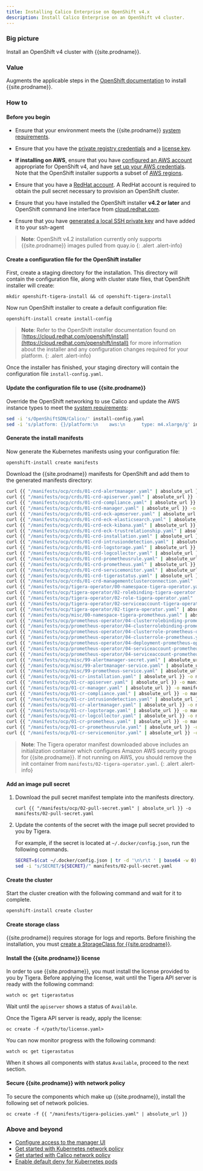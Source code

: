 ```yaml
---
title: Installing Calico Enterprise on OpenShift v4.x
description: Install Calico Enterprise on an OpenShift v4 cluster.
---
```


### Big picture

Install an OpenShift v4 cluster with {{site.prodname}}.

### Value

Augments the applicable steps in the [OpenShift documentation](https://cloud.redhat.com/openshift/install)
to install {{site.prodname}}.

### How to

#### Before you begin

- Ensure that your environment meets the {{site.prodname}} [system requirements]({{site.baseurl}}/getting-started/openshift/requirements).

- Ensure that you have the [private registry credentials]({{site.baseurl}}/getting-started/calico-enterprise#obtain-the-private-registry-credentials)
  and a [license key]({{site.baseurl}}/getting-started/calico-enterprise#obtain-a-license-key).

- **If installing on AWS**, ensure that you have [configured an AWS account](https://docs.openshift.com/container-platform/4.1/installing/installing_aws/installing-aws-account.html) appropriate for OpenShift v4,
  and have [set up your AWS credentials](https://docs.aws.amazon.com/sdk-for-java/v1/developer-guide/setup-credentials.html).
  Note that the OpenShift installer supports a subset of [AWS regions](https://docs.openshift.com/container-platform/4.1/installing/installing_aws/installing-aws-account.html#installation-aws-regions_installing-aws-account).

- Ensure that you have a [RedHat account](https://cloud.redhat.com/). A RedHat account is required to obtain the pull secret necessary to provision an OpenShift cluster.

- Ensure that you have installed the OpenShift installer **v4.2 or later** and OpenShift command line interface from [cloud.redhat.com](https://cloud.redhat.com/openshift/install/aws/installer-provisioned).

- Ensure that you have [generated a local SSH private key](https://docs.openshift.com/container-platform/4.1/installing/installing_aws/installing-aws-default.html#ssh-agent-using_installing-aws-default) and have added it to your ssh-agent

> **Note**: OpenShift v4.2 installation currently only supports {{site.prodname}} images pulled from quay.io
{: .alert .alert-info}

#### Create a configuration file for the OpenShift installer

First, create a staging directory for the installation. This directory will contain the configuration file, along with cluster state files, that OpenShift installer will create:

```
mkdir openshift-tigera-install && cd openshift-tigera-install
```

Now run OpenShift installer to create a default configuration file:

```
openshift-install create install-config
```

> **Note**: Refer to the OpenShift installer documentation found on [https://cloud.redhat.com/openshift/install](https://cloud.redhat.com/openshift/install) for more information
> about the installer and any configuration changes required for your platform.
{: .alert .alert-info}

Once the installer has finished, your staging directory will contain the configuration file `install-config.yaml`.

#### Update the configuration file to use {{site.prodname}}

Override the OpenShift networking to use Calico and update the AWS instance types to meet the [system requirements]({{site.baseurl}}/getting-started/openshift/requirements):

```bash
sed -i 's/OpenShiftSDN/Calico/' install-config.yaml
sed -i 's/platform: {}/platform:\n    aws:\n      type: m4.xlarge/g' install-config.yaml
```

#### Generate the install manifests

Now generate the Kubernetes manifests using your configuration file:

```bash
openshift-install create manifests
```

Download the {{site.prodname}} manifests for OpenShift and add them to the generated manifests directory:

```bash
curl {{ "/manifests/ocp/crds/01-crd-alertmanager.yaml" | absolute_url }} -o manifests/01-crd-alertmanager.yaml
curl {{ "/manifests/ocp/crds/01-crd-apiserver.yaml" | absolute_url }} -o manifests/01-crd-apiserver.yaml
curl {{ "/manifests/ocp/crds/01-crd-compliance.yaml" | absolute_url }} -o manifests/01-crd-compliance.yaml
curl {{ "/manifests/ocp/crds/01-crd-manager.yaml" | absolute_url }} -o manifests/01-crd-manager.yaml
curl {{ "/manifests/ocp/crds/01-crd-eck-apmserver.yaml" | absolute_url }} -o manifests/01-crd-eck-apmserver.yaml
curl {{ "/manifests/ocp/crds/01-crd-eck-elasticsearch.yaml" | absolute_url }} -o manifests/01-crd-eck-elasticsearch.yaml
curl {{ "/manifests/ocp/crds/01-crd-eck-kibana.yaml" | absolute_url }} -o manifests/01-crd-eck-kibana.yaml
curl {{ "/manifests/ocp/crds/01-crd-eck-trustrelationship.yaml" | absolute_url }} -o manifests/01-crd-eck-trustrelationship.yaml
curl {{ "/manifests/ocp/crds/01-crd-installation.yaml" | absolute_url }} -o manifests/01-crd-installation.yaml
curl {{ "/manifests/ocp/crds/01-crd-intrusiondetection.yaml" | absolute_url }} -o manifests/01-crd-intrusiondetection.yaml
curl {{ "/manifests/ocp/crds/01-crd-logstorage.yaml" | absolute_url }} -o manifests/01-crd-logstorage.yaml
curl {{ "/manifests/ocp/crds/01-crd-logcollector.yaml" | absolute_url }} -o manifests/01-crd-logcollector.yaml
curl {{ "/manifests/ocp/crds/01-crd-prometheusrule.yaml" | absolute_url }} -o manifests/01-crd-prometheusrule.yaml
curl {{ "/manifests/ocp/crds/01-crd-prometheus.yaml" | absolute_url }} -o manifests/01-crd-prometheus.yaml
curl {{ "/manifests/ocp/crds/01-crd-servicemonitor.yaml" | absolute_url }} -o manifests/01-crd-servicemonitor.yaml
curl {{ "/manifests/ocp/crds/01-crd-tigerastatus.yaml" | absolute_url }} -o manifests/01-crd-tigerastatus.yaml
curl {{ "/manifests/ocp/crds/01-crd-managementclusterconnection.yaml" | absolute_url }} -o manifests/01-crd-managementclusterconnection.yaml
curl {{ "/manifests/ocp/tigera-operator/00-namespace-tigera-operator.yaml" | absolute_url }} -o manifests/00-namespace-tigera-operator.yaml
curl {{ "/manifests/ocp/tigera-operator/02-rolebinding-tigera-operator.yaml" | absolute_url }} -o manifests/02-rolebinding-tigera-operator.yaml
curl {{ "/manifests/ocp/tigera-operator/02-role-tigera-operator.yaml" | absolute_url }} -o manifests/02-role-tigera-operator.yaml
curl {{ "/manifests/ocp/tigera-operator/02-serviceaccount-tigera-operator.yaml" | absolute_url }} -o manifests/02-serviceaccount-tigera-operator.yaml
curl {{ "/manifests/ocp/tigera-operator/02-tigera-operator.yaml" | absolute_url }} -o manifests/02-tigera-operator.yaml
curl {{ "/manifests/ocp/misc/00-namespace-tigera-prometheus.yaml" | absolute_url }} -o manifests/00-namespace-tigera-prometheus.yaml
curl {{ "/manifests/ocp/prometheus-operator/04-clusterrolebinding-prometheus-operator.yaml" | absolute_url }} -o manifests/04-clusterrolebinding-prometheus-operator.yaml
curl {{ "/manifests/ocp/prometheus-operator/04-clusterrolebinding-prometheus.yaml" | absolute_url }} -o manifests/04-clusterrolebinding-prometheus.yaml
curl {{ "/manifests/ocp/prometheus-operator/04-clusterrole-prometheus-operator.yaml" | absolute_url }} -o manifests/04-clusterrole-prometheus-operator.yaml
curl {{ "/manifests/ocp/prometheus-operator/04-clusterrole-prometheus.yaml" | absolute_url }} -o manifests/04-clusterrole-prometheus.yaml
curl {{ "/manifests/ocp/prometheus-operator/04-deployment-prometheus-operator.yaml" | absolute_url }} -o manifests/04-deployment-prometheus-operator.yaml
curl {{ "/manifests/ocp/prometheus-operator/04-serviceaccount-prometheus-operator.yaml" | absolute_url }} -o manifests/04-serviceaccount-prometheus-operator.yaml
curl {{ "/manifests/ocp/prometheus-operator/04-serviceaccount-prometheus.yaml" | absolute_url }} -o manifests/04-serviceaccount-prometheus.yaml
curl {{ "/manifests/ocp/misc/99-alertmanager-secret.yaml" | absolute_url }} -o manifests/99-alertmanager-secret.yaml
curl {{ "/manifests/ocp/misc/99-alertmanager-service.yaml" | absolute_url }} -o manifests/99-alertmanager-service.yaml
curl {{ "/manifests/ocp/misc/99-prometheus-service.yaml" | absolute_url }} -o manifests/99-prometheus-service.yaml
curl {{ "/manifests/ocp/01-cr-installation.yaml" | absolute_url }} -o manifests/01-cr-installation.yaml
curl {{ "/manifests/ocp/01-cr-apiserver.yaml" | absolute_url }} -o manifests/01-cr-apiserver.yaml
curl {{ "/manifests/ocp/01-cr-manager.yaml" | absolute_url }} -o manifests/01-cr-manager.yaml
curl {{ "/manifests/ocp/01-cr-compliance.yaml" | absolute_url }} -o manifests/01-cr-compliance.yaml
curl {{ "/manifests/ocp/01-cr-intrusiondetection.yaml" | absolute_url }} -o manifests/01-cr-intrusiondetection.yaml
curl {{ "/manifests/ocp/01-cr-alertmanager.yaml" | absolute_url }} -o manifests/01-cr-alertmanager.yaml
curl {{ "/manifests/ocp/01-cr-logstorage.yaml" | absolute_url }} -o manifests/01-cr-logstorage.yaml
curl {{ "/manifests/ocp/01-cr-logcollector.yaml" | absolute_url }} -o manifests/01-cr-logcollector.yaml
curl {{ "/manifests/ocp/01-cr-prometheus.yaml" | absolute_url }} -o manifests/01-cr-prometheus.yaml
curl {{ "/manifests/ocp/01-cr-prometheusrule.yaml" | absolute_url }} -o manifests/01-cr-prometheusrule.yaml
curl {{ "/manifests/ocp/01-cr-servicemonitor.yaml" | absolute_url }} -o manifests/01-cr-servicemonitor.yaml
```

> **Note**: The Tigera operator manifest downloaded above includes an initialization container which configures Amazon AWS
> security groups for {{site.prodname}}. If not running on AWS, you should remove the init container from `manifests/02-tigera-operator.yaml`.
{: .alert .alert-info}

#### Add an image pull secret

1. Download the pull secret manifest template into the manifests directory.

   ```
   curl {{ "/manifests/ocp/02-pull-secret.yaml" | absolute_url }} -o manifests/02-pull-secret.yaml
   ```

1. Update the contents of the secret with the image pull secret provided to you by Tigera.

   For example, if the secret is located at `~/.docker/config.json`, run the following commands.

   ```bash
   SECRET=$(cat ~/.docker/config.json | tr -d '\n\r\t ' | base64 -w 0)
   sed -i "s/SECRET/${SECRET}/" manifests/02-pull-secret.yaml
   ```

#### Create the cluster

Start the cluster creation with the following command and wait for it to complete.

```bash
openshift-install create cluster
```

#### Create storage class

{{site.prodname}} requires storage for logs and reports. Before finishing the installation, you must [create a StorageClass for {{site.prodname}}]({{site.baseurl}}/getting-started/create-storage).

#### Install the {{site.prodname}} license

In order to use {{site.prodname}}, you must install the license provided to you by Tigera.
Before applying the license, wait until the Tigera API server is ready with the following command:

```
watch oc get tigerastatus
```

Wait until the `apiserver` shows a status of `Available`.

Once the Tigera API server is ready, apply the license:

```
oc create -f </path/to/license.yaml>
```

You can now monitor progress with the following command:

```
watch oc get tigerastatus
```

When it shows all components with status `Available`, proceed to the next section.

#### Secure {{site.prodname}} with network policy

To secure the components which make up {{site.prodname}}, install the following set of network policies.

```
oc create -f {{ "/manifests/tigera-policies.yaml" | absolute_url }}
```

### Above and beyond

- [Configure access to the manager UI]({{site.baseurl}}/getting-started/access-the-manager)
- [Get started with Kubernetes network policy]({{site.baseurl}}/security/kubernetes-network-policy)
- [Get started with Calico network policy]({{site.baseurl}}/security/calico-network-policy)
- [Enable default deny for Kubernetes pods]({{site.baseurl}}/security/kubernetes-default-deny)
